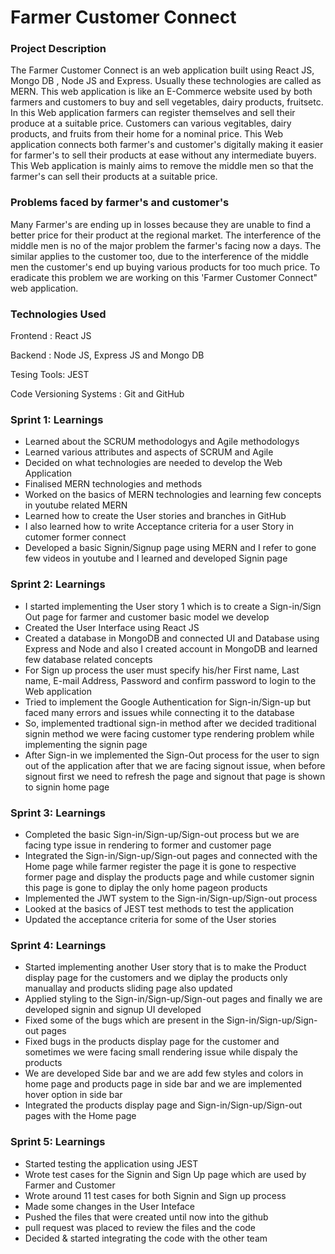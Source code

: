 # Farmer Customer Connect

### Project Description
The Farmer Customer Connect is an web application built using React JS, Mongo DB , Node JS and Express. Usually these technologies are called as MERN. This web application is like an E-Commerce website used by both farmers and customers to buy and sell vegetables, dairy products, fruitsetc. In this Web application  farmers can register themselves and sell their produce at a suitable price. Customers can various vegitables, dairy products, and fruits from their home for a nominal price. This Web application connects both farmer's and customer's digitally making it easier for farmer's to sell their products at ease without any intermediate buyers. This Web application is mainly aims to remove the middle men so that the farmer's can sell their products at a suitable price.


### Problems faced by farmer's and customer's
Many Farmer's are ending up in losses because they are unable to find a better price for their product at the regional market. The interference of the middle men is no of the major problem the farmer's facing now a days. The similar applies to the customer too, due to the interference of the middle men the customer's end up buying various products for too much price. To eradicate this problem we are working on this 'Farmer Customer Connect" web application.


### Technologies Used

Frontend : React JS

Backend : Node JS, Express JS and Mongo DB

Tesing Tools: JEST

Code Versioning Systems : Git and GitHub

### Sprint 1: Learnings
* Learned about the SCRUM methodologys and Agile methodologys
* Learned various attributes and aspects of SCRUM and Agile
* Decided on what technologies are needed to develop the Web Application
* Finalised MERN technologies and methods
* Worked on the basics of MERN technologies and learning few concepts in youtube related MERN
* Learned how to create the User stories and branches in GitHub
* I also learned how to write Acceptance criteria for a user Story in cutomer former connect
* Developed a basic Signin/Signup page using MERN and I refer to gone few videos in youtube and I learned and developed Signin page

### Sprint 2: Learnings
* I started implementing the User story 1 which is to create a Sign-in/Sign Out page for farmer and customer basic model we develop
* Created the User Interface using React JS 
* Created a database in MongoDB and connected UI and Database using Express and Node and also I created account in MongoDB and learned few database related        concepts 
* For Sign up process the user must specify his/her First name, Last name, E-mail Address, Password and confirm password to login to the Web application
* Tried to implement the Google Authentication for Sign-in/Sign-up but faced many errors and issues while connecting it to the database
* So, implemented tradtional sign-in method after we decided traditional signin method we were facing customer type rendering problem while implementing the signin page
* After Sign-in we implemented the Sign-Out process for the user to sign out of the application after that we are facing signout issue, when before signout first we need to refresh the page and signout that page is shown to signin home page 

### Sprint 3: Learnings
* Completed the basic Sign-in/Sign-up/Sign-out process but we are facing type issue in rendering to former and customer page 
* Integrated the Sign-in/Sign-up/Sign-out pages and connected with the Home page while farmer register the page it is gone to respective former page and display    the products page and while customer signin this page is gone to diplay the only home pageon products
* Implemented the JWT system to the Sign-in/Sign-up/Sign-out process
* Looked at the basics of JEST test methods to test the application
* Updated the acceptance criteria for some of the User stories

### Sprint 4: Learnings
* Started implementing another User story that is to make the Product display page for the customers  and we diplay the products only manuallay and products sliding page also updated  
* Applied styling to the Sign-in/Sign-up/Sign-out pages and finally we are developed signin and signup UI developed 
* Fixed some of the bugs which are present in the Sign-in/Sign-up/Sign-out pages
* Fixed bugs in the products display page for the customer and sometimes we were facing small rendering issue while dispaly the products 
* We are developed Side bar and we are add few styles and colors in home page and products page in side bar and we are implemented hover option in side bar
* Integrated the products display page and Sign-in/Sign-up/Sign-out pages with the Home page

### Sprint 5: Learnings
* Started testing the application using JEST
* Wrote test cases for the Signin and Sign Up page which are used by Farmer and Customer
* Wrote around 11 test cases for both Signin and Sign up process
* Made some changes in the User Inteface
* Pushed the files that were created until now into the github
* pull request was placed to review the files and the code
* Decided & started integrating the code with the other team
